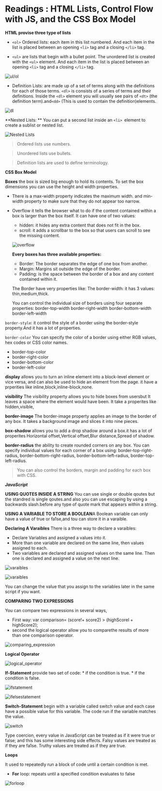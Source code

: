 # Readings : HTML Lists, Control Flow with JS, and the CSS Box Model

**HTML provise three type of lists**

* `<ol>` Ordered lists: each item in this list numbered. And each item in the list is placed
between an opening `<li>` tag and a closing `</li>` tag.


* `<ul>` are lists that begin with a bullet point.
The unordered list is created with the `<ul>` element. And each item in the list is placed
between an opening `<li>` tag and a closing `</li>` tag.

![ul/ol](https://wpastra.com/wp-content/uploads/2017/11/bullet-lists-code.png)

* Definition Lists: are made up of a set of terms along with the definitions for each of those terms.
`<dl>` is consists of a series of terms and their definitions. Inside the `<dl>` element you will
usually see pairs of `<dt>` (the definition term).and`<dd>` (This is used to contain the definition)elements.

![dl](https://www.w3resource.com/w3r_images/html-definition-list.png)


**Nested Lists: ** You can put a second list inside an `<li> `element to create a sublist
or nested list.

![Nested Lists](https://i.stack.imgur.com/bjuI6.png)


>Ordered lists use numbers.

>Unordered lists use bullets.

>Definition lists are used to define terminology.


**CSS Box Model**


**Boxes** the box is sized big enough to hold its contents. To set the box dimensions you can use the height and width properties.
* There is a max-width property indicates the maximum width. and min-width property to make sure that they do not appear too narrow.

* Overflow it tells the browser what to do if the content contained within a box is larger than the box itself. It can have one of two values:
    * hidden: it hides any extra content that does not fit in the box.
    * scroll: it adds a scrollbar to the box so that users can scroll to see the missing content. 

    ![overflow](https://codebridgeplus.com/wp-content/uploads/Csslist2_overflow.png) 

    **Every boxes has three available properties:**

     * Border: The border separates the edge of   one box from another.
     * Margin: Margins sit outside the edge of the border.
     * Padding: is the space between the border of a box and any content contained within it.

     The Border have very properties like:
     The border-width: it has 3 values: thin,medium,thick.

     You can control the individual size of borders using four separate properties:
     border-top-width
     border-right-width
     border-bottom-width
     border-left-width

`border-style`: it control the style of a border using the border-style property.And it has a lot of properties.

`border-color` You can specify the color of a
border using either RGB values, hex codes or CSS color names.
   * border-top-color
   * border-right-color
   * border-bottom-color
   * border-left-color

**display** allows you to turn an inline element
into a block-level element or vice versa, and can also be used to hide an element from the page.
it have a prperities like inline,block,inline-block,none.

**visibility** The visibility property allows
you to hide boxes from usersbut It leaves a space where the element would have been. It take a properites like hidden,visible,

**border-image** The border-image property
applies an image to the border of any box. It takes a background image and slices it into nine
pieces.

**box-shadow** allows you to add a drop shadow
around a box.it has a lot of properites Horizontal offset,Vertical offset,Blur distance,Spread of shadow.

**border-radius** the ability to create rounded corners on any box.
You can specify individual values
for each corner of a box using:
border-top-right-radius,
border-bottom-right-radius,
border-bottom-left-radius,
border-top-left-radius.

>You can also control the borders, margin and padding for each box with CSS.

***JavaScript*** 

**USING QUOTES INSIDE A STRING** You can use single or double qoutes but the standred is single qoutes.and also you can use escaping by
using a backwards slash.before any type of
quote mark that appears within a string.

**USING A VARIABLE TO STORE A BOOLEAN**A Boolean variable can only have a value of true or fa1se,and tou can store it in a varaible.

**Declaring A Varaibles** There is a three way to declare a varaibles:
* Declare Variables and assigned a values into it.
* More than one variable are declared on the same line, then values assigned to each.
* Two variables are declared and assigned values on the same line. Then one is declared and assigned a value on the next line.

![varaibles](https://www.wikihow.com/images/5/57/Declare-a-Variable-in-Javascript-Step-24.jpg)


![varaibles](https://tutorial.techaltum.com/images/js-variables.jpg)

You can change the value that you assign to the variables later in the same script if you want.

**COMPARING TWO EXPRESSIONS**

You can compare two expressions in several ways,

* First way: var comparison= (score!+ score2) > (highScorel + highScore2);
* second the logical operator allow you to comparethe results of more than one comparison operator.

![comparing_expression](https://image.slidesharecdn.com/javascriptcomparisonandlogicaloperators-130122010359-phpapp01/95/javascript-comparison-and-logical-operators-7-638.jpg?cb=1358816684)

**Logical Operator**

![logical_operator](https://media.geeksforgeeks.org/wp-content/uploads/Operators.png)


**If-Statement** provide two set of code:
      * if the condition is true. 
      * if the condition is false.


![ifstatement](https://miro.medium.com/max/348/1*eChmTRd_YHgw-BE7qnUktA.png)

![ifelsestatement](https://miro.medium.com/max/1968/1*uENzVnU4d_rXpuoe9q1jsw.png)

**Switch-Statement** begin with a variable called switch value and each case have a possible value for this variable. The code run if the variable matches the value.
 
 ![switch](https://i.ytimg.com/vi/a9Q765OAKT4/maxresdefault.jpg)


Type coercion, every value in JavaScript
can be treated as if it were true or false; and
this has some interesting side effects.
Falsy values are treated as if they
are fa1se.
Truthy values are treated as if
they are true.

**Loops**

It used to repeatedly run a block of code until a certain condition is met.

* **For** loop:  repeats until a specified condition evaluates to false

![forloop](https://www.homeandlearn.co.uk/javascript/images/chapter_3/for_loops.gif)



